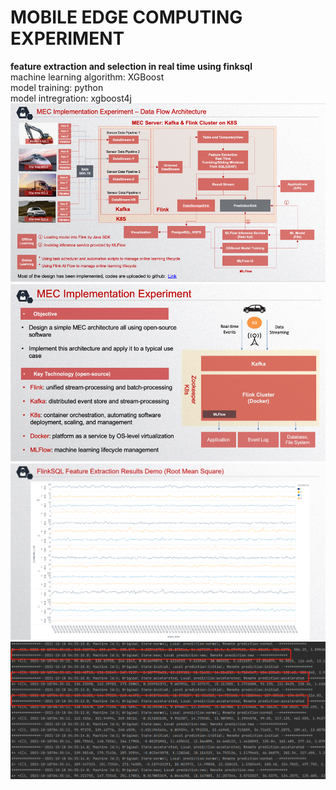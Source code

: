 # MOBILE EDGE COMPUTING EXPERIMENT
 **feature extraction and selection in real time using finksql** <br>
 machine learning algorithm: XGBoost <br>
 model training: python <br>
 model intregration: xgboost4j <br>
![image](https://github.com/kevinxiey/MECExperiment/blob/main/src/main/resources/img/pic8.png)
![image](https://github.com/kevinxiey/MECExperiment/blob/main/src/main/resources/img/pic7.png)
![image](https://github.com/kevinxiey/MECExperiment/blob/main/src/main/resources/img/pic3.png)
![image](https://github.com/kevinxiey/MECExperiment/blob/main/src/main/resources/img/pic6.png)
